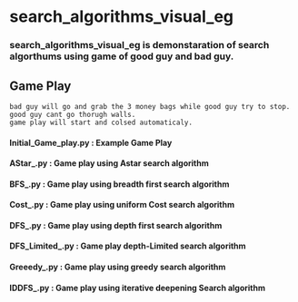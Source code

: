 # search_algorithms_visual_eg

### search_algorithms_visual_eg is demonstaration of search algorthums using game of good guy and bad guy.

## Game Play 
    bad guy will go and grab the 3 money bags while good guy try to stop.
    good guy cant go thorugh walls.
    game play will start and colsed automaticaly.

#### Initial_Game_play.py :   Example Game Play
#### AStar_.py :              Game play using Astar search algorithm 
#### BFS_.py :                Game play using breadth first search algorithm 
#### Cost_.py :               Game play using uniform Cost search algorithm 
#### DFS_.py :                Game play using depth first search algorithm 
#### DFS_Limited_.py :        Game play depth-Limited search  algorithm 
#### Greeedy_.py :            Game play using greedy search algorithm 
#### IDDFS_.py :              Game play using iterative deepening Search algorithm 
